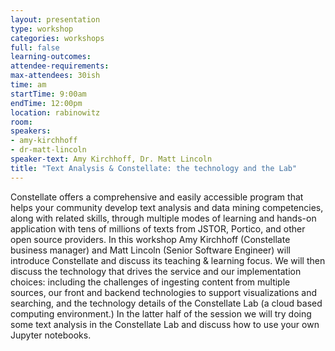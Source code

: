 ```yaml
---
layout: presentation
type: workshop
categories: workshops
full: false
learning-outcomes: 
attendee-requirements: 
max-attendees: 30ish
time: am
startTime: 9:00am
endTime: 12:00pm
location: rabinowitz
room: 
speakers:
- amy-kirchhoff
- dr-matt-lincoln
speaker-text: Amy Kirchhoff, Dr. Matt Lincoln
title: "Text Analysis & Constellate: the technology and the Lab"
---
```

Constellate offers a comprehensive and easily accessible program that helps your community develop text analysis and data mining competencies, along with related skills, through multiple modes of learning and hands-on application with tens of millions of texts from JSTOR, Portico, and other open source providers. In this workshop Amy Kirchhoff (Constellate business manager) and Matt Lincoln (Senior Software Engineer) will introduce Constellate and discuss its teaching & learning focus. We will then discuss the technology that drives the service and our implementation choices: including the challenges of ingesting content from multiple sources, our front and backend technologies to support visualizations and searching, and the technology details of the Constellate Lab (a cloud based computing environment.) In the latter half of the session we will try doing some text analysis in the Constellate Lab and discuss how to use your own Jupyter notebooks.
